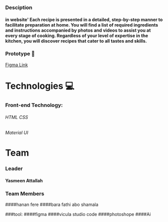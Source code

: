 ### Desciption
#### in website' Each recipe is presented in a detailed, step-by-step manner to facilitate preparation at home. You will find a list of required ingredients and instructions accompanied by photos and videos to assist you at every stage of cooking. Regardless of your level of expertise in the kitchen, you will discover recipes that cater to all tastes and skills.
### Prototype 🎨
[Figma Link](https://www.figma.com/file/tHwhUHP4RQJF3ebkv4L54I/recipes?type=design&node-id=0-1&t=ivBfSBqgeJKha3fi-0)   

# Technologies 💻
### Front-end Technology:
###### HTML CSS
###### Material UI

# Team
### Leader
#### Yasmeen Attallah
### Team Members 
####hanan fere
####bara fathi abo shamala              

###tool:
####figma
####vicula studio code
####photoshope
####Ai

